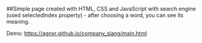 ##Simple page created with HTML, CSS and JavaScript with search engine (used selectedIndex property) - after choosing a word, you can see its meaning.


Demo: https://agnxr.github.io/company_slang/main.html
